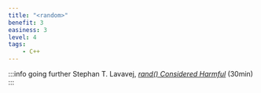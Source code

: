 ```yaml
---
title: "<random>"
benefit: 3
easiness: 3
level: 4
tags:
    - C++
---
```


:::info going further
Stephan T. Lavavej, [*rand() Considered Harmful*](https://youtu.be/0Ez-KqDTVXg) (30min)
:::